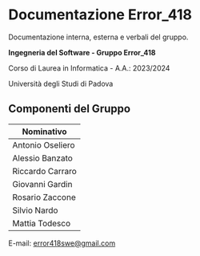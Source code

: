 # Documentazione Error_418

Documentazione interna, esterna e verbali del gruppo.

**Ingegneria del Software - Gruppo Error_418**

Corso di Laurea in Informatica - A.A.: 2023/2024

Università degli Studi di Padova

## Componenti del Gruppo

| Nominativo       |
| ---------------- |
| Antonio Oseliero |
| Alessio Banzato  |
| Riccardo Carraro |
| Giovanni Gardin  |
| Rosario Zaccone  |
| Silvio Nardo     |
| Mattia Todesco   |

E-mail: error418swe@gmail.com
